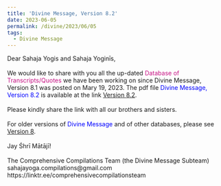 ```yaml
---
title: 'Divine Message, Version 8.2'
date: 2023-06-05
permalink: /divine/2023/06/05
tags:
  - Divine Message
---
```


<p>
Dear Sahaja Yogis and Sahaja Yoginīs,<br>
<br>
We would like to share with you all the up-dated <font color="mediumvioletred">Database of Transcripts/Quotes</font> we have been working on since Divine Message, Version 8.1 was posted on Mary 19, 2023. The pdf file <font color="blue">Divine Message, Version 8.2</font> is available at the link <a href="https://bit.ly/Divine_Message_V8_2">Version 8.2</a>.<br>
<br>
Please kindly share the link with all our brothers and sisters.<br> 
<br>
For older versions of <font color="blue">Divine Message</font> and of other databases, please see <a href="https://seven-teams.github.io/divine/2023/03/19"> Version 8</a>.<br>
<br>
Jay Śhrī Mātājī!<br>
<br>
The Comprehensive Compilations Team (the Divine Message Subteam)<br>
sahajayoga.compilations@gmail.com<br>
https://linktr.ee/comprehensivecompilationsteam<br>
</p>